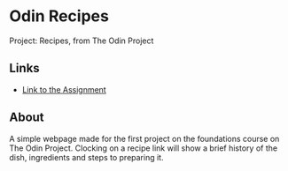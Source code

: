 # Odin Recipes
Project: Recipes, from The Odin Project

## Links

- [Link to the Assignment](https://www.theodinproject.com/paths/foundations/courses/foundations/lessons/recipes)

## About
A simple webpage made for the first project on the foundations course on The Odin Project. Clocking on a recipe link will show a brief history of the dish, ingredients and steps to preparing it.
